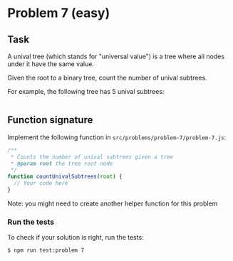 # Problem 7 (easy)

## Task

A unival tree (which stands for "universal value") is a tree where all nodes under it have the same value.

Given the root to a binary tree, count the number of unival subtrees.

For example, the following tree has 5 unival subtrees:

```

```

## Function signature

Implement the following function in `src/problems/problem-7/problem-7.js`:

```javascript
/**
 * Counts the number of unival subtrees given a tree
 * @param root the tree root node
 */
function countUnivalSubtrees(root) {
  // Your code here
}
```

Note: you might need to create another helper function for this problem

### Run the tests

To check if your solution is right, run the tests:

```shell
$ npm run test:problem 7
```
